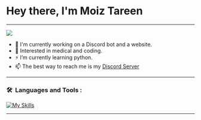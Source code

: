 # Hey there, I'm Moiz Tareen
 
---
 <img src="https://discord.c99.nl/widget/theme-2/866150210195030026.png">

- 👋 I'm currently working on a Discord bot and a website.
- 🌱 Interested in medical and coding.
- ⚡  I’m currently learning python.
- 📫 The best way to reach me is my [Discord Server](https://discord.gg/6XWTxvQEvd)


---

### 🛠 &nbsp;Languages and Tools :
<p>  
  
[![My Skills](https://skillicons.dev/icons?i=vscode,html,css,js,discord.js&perline=6)](https://skillicons.dev)
  
</p>

---
<!---
MoizTareen/MoizTareen is a ✨ special ✨ repository because its `README.md` (this file) appears on your GitHub profile.
You can click the Preview link to take a look at your changes.
--->

